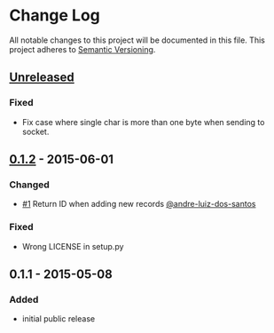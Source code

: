 # Change Log
All notable changes to this project will be documented in this file.
This project adheres to [Semantic Versioning](http://semver.org/).

## [Unreleased][unreleased]

### Fixed
- Fix case where single char is more than one byte when sending to socket.

## [0.1.2] - 2015-06-01

### Changed
- [#1](https://github.com/vshn/tikapy/pull/1) Return ID when adding new records 
  [@andre-luiz-dos-santos](https://github.com/andre-luiz-dos-santos)

### Fixed
- Wrong LICENSE in setup.py

## 0.1.1 - 2015-05-08

### Added
- initial public release

[unreleased]: https://github.com/vshn/tikapy/compare/v0.1.2...HEAD
[0.1.2]: https://github.com/vshn/tikapy/compare/v0.1.1...v0.1.2
